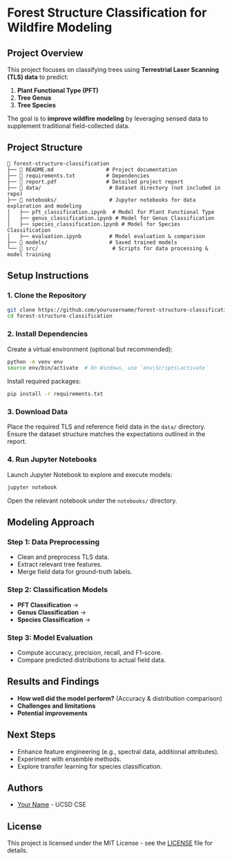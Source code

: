 # **Forest Structure Classification for Wildfire Modeling**

## **Project Overview**
This project focuses on classifying trees using **Terrestrial Laser Scanning (TLS) data** to predict:
1. **Plant Functional Type (PFT)**
2. **Tree Genus**
3. **Tree Species**

The goal is to **improve wildfire modeling** by leveraging sensed data to supplement traditional field-collected data.

## **Project Structure**
```
📂 forest-structure-classification
├── 📜 README.md                 # Project documentation
├── 📜 requirements.txt          # Dependencies
├── 📜 report.pdf                # Detailed project report
├── 📂 data/                      # Dataset directory (not included in repo)
├── 📂 notebooks/                 # Jupyter notebooks for data exploration and modeling
│   ├── pft_classification.ipynb  # Model for Plant Functional Type
│   ├── genus_classification.ipynb # Model for Genus Classification
│   ├── species_classification.ipynb # Model for Species Classification
│   ├── evaluation.ipynb         # Model evaluation & comparison
├── 📂 models/                    # Saved trained models
└── 📂 src/                        # Scripts for data processing & model training
```

## **Setup Instructions**
### **1. Clone the Repository**
```bash
git clone https://github.com/yourusername/forest-structure-classification.git
cd forest-structure-classification
```

### **2. Install Dependencies**
Create a virtual environment (optional but recommended):
```bash
python -m venv env
source env/bin/activate  # On Windows, use `env\Scripts\activate`
```
Install required packages:
```bash
pip install -r requirements.txt
```

### **3. Download Data**
Place the required TLS and reference field data in the `data/` directory. Ensure the dataset structure matches the expectations outlined in the report.

### **4. Run Jupyter Notebooks**
Launch Jupyter Notebook to explore and execute models:
```bash
jupyter notebook
```
Open the relevant notebook under the `notebooks/` directory.

## **Modeling Approach**
### **Step 1: Data Preprocessing**
- Clean and preprocess TLS data.
- Extract relevant tree features.
- Merge field data for ground-truth labels.

### **Step 2: Classification Models**
- **PFT Classification** → 
- **Genus Classification** → 
- **Species Classification** → 

### **Step 3: Model Evaluation**
- Compute accuracy, precision, recall, and F1-score.
- Compare predicted distributions to actual field data.

## **Results and Findings**
- **How well did the model perform?** (Accuracy & distribution comparison)
- **Challenges and limitations**
- **Potential improvements**

## **Next Steps**
- Enhance feature engineering (e.g., spectral data, additional attributes).
- Experiment with ensemble methods.
- Explore transfer learning for species classification.

## **Authors**
- [Your Name](https://github.com/yourusername) - UCSD CSE

## **License**
This project is licensed under the MIT License - see the [LICENSE](LICENSE) file for details.

